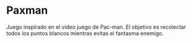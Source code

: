# Paxman
Juego inspirado en el video juego de Pac-man. El objetivo es recolectar todos los puntos blancos mientras evitas el fantasma enemigo.   
